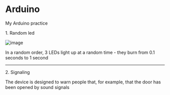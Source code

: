 # Arduino
My Arduino practice

<p>
1. Random led 

![image](https://user-images.githubusercontent.com/79650307/229306157-17dd3b26-abda-4eda-8ed2-e58f8c0618f7.png)

In a random order, 3 LEDs light up at a random time - they burn from 0.1 seconds to 1 second
</p>
<hr>
<p>
2. Signaling



The device is designed to warn people that, for example, that the door has been opened by sound signals
</p>
